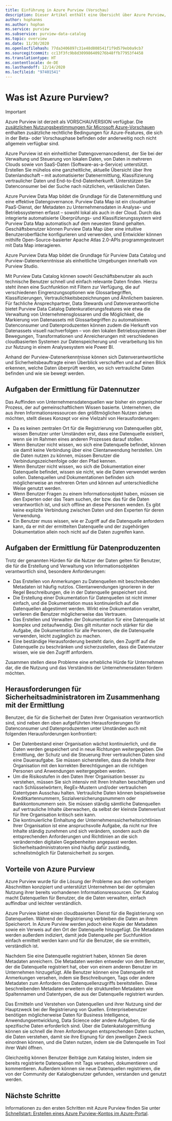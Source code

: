 ```yaml
---
title: Einführung in Azure Purview (Vorschau)
description: Dieser Artikel enthält eine Übersicht über Azure Purview, einschließlich der Features des Diensts und der Probleme, die er beheben soll. Azure Purview ermöglicht Benutzern das Registrieren, Ermitteln, Verstehen und Nutzen von Datenquellen.
author: hophanms
ms.author: hophan
ms.service: purview
ms.subservice: purview-data-catalog
ms.topic: overview
ms.date: 11/30/2020
ms.openlocfilehash: 77da3406897c31e48d808541f1f9d579eb0a9cb7
ms.sourcegitcommit: cc13f3fc9b8d309986409276b48ffb77953f4458
ms.translationtype: HT
ms.contentlocale: de-DE
ms.lasthandoff: 12/14/2020
ms.locfileid: "97401541"
---
```

# <a name="what-is-azure-purview"></a>Was ist Azure Purview?

> [!IMPORTANT]
> Azure Purview ist derzeit als VORSCHAUVERSION verfügbar. Die [zusätzlichen Nutzungsbestimmungen für Microsoft Azure-Vorschauen](https://azure.microsoft.com/support/legal/preview-supplemental-terms/) enthalten zusätzliche rechtliche Bedingungen für Azure-Features, die sich in der Beta- oder Vorschauphase befinden oder anderweitig noch nicht allgemein verfügbar sind.

Azure Purview ist ein einheitlicher Datengovernancedienst, der Sie bei der Verwaltung und Steuerung von lokalen Daten, von Daten in mehreren Clouds sowie von SaaS-Daten (Software-as-a-Service) unterstützt. Erstellen Sie mühelos eine ganzheitliche, aktuelle Übersicht über Ihre Datenlandschaft – mit automatisierter Datenermittlung, Klassifizierung vertraulicher Daten und End-to-End-Datenherkunft. Unterstützen Sie Datenconsumer bei der Suche nach nützlichen, verlässlichen Daten.

Azure Purview Data Map bildet die Grundlage für die Datenermittlung und eine effektive Datengovernance. Purview Data Map ist ein cloudnativer PaaS-Dienst, der Metadaten zu Unternehmensdaten in Analyse- und Betriebssystemen erfasst – sowohl lokal als auch in der Cloud. Durch das integrierte automatisierte Überprüfungs- und Klassifizierungssystem wird Purview Data Map automatisch auf dem neuesten Stand gehalten. Geschäftsbenutzer können Purview Data Map über eine intuitive Benutzeroberfläche konfigurieren und verwenden, und Entwickler können mithilfe Open-Source-basierter Apache Atlas 2.0-APIs programmgesteuert mit Data Map interagieren.

Azure Purview Data Map bildet die Grundlage für Purview Data Catalog und Purview-Datenerkenntnisse als einheitliche Umgebungen innerhalb von Purview Studio.
 
Mit Purview Data Catalog können sowohl Geschäftsbenutzer als auch technische Benutzer schnell und einfach relevante Daten finden. Hierzu steht ihnen eine Suchfunktion mit Filtern zur Verfügung, die auf verschiedenen Eingrenzungsoptionen wie Glossarbegriffen, Klassifizierungen, Vertraulichkeitsbezeichnungen und Ähnlichem basieren. Für fachliche Ansprechpartner, Data Stewards und Datenverantwortliche bietet Purview Data Catalog Datenkuratierungsfeatures wie etwa die Verwaltung von Unternehmensglossaren und die Möglichkeit, die Markierung von Datenassets mit Glossarbegriffen zu automatisieren. Datenconsumer und Datenproduzenten können zudem die Herkunft von Datenassets visuell nachverfolgen – von den lokalen Betriebssystemen über Bewegungen, Transformationen und Anreicherungen mit verschiedenen cloudbasierten Systemen zur Datenspeicherung und -verarbeitung bis hin zur Nutzung in einem Analysesystem wie Power BI.

Anhand der Purview-Datenerkenntnisse können sich Datenverantwortliche und Sicherheitsbeauftragte einen Überblick verschaffen und auf einen Blick erkennen, welche Daten überprüft werden, wo sich vertrauliche Daten befinden und wie sie bewegt werden.

## <a name="discovery-challenges-for-data-consumers"></a>Aufgaben der Ermittlung für Datennutzer

Das Auffinden von Unternehmensdatenquellen war bisher ein organischer Prozess, der auf gemeinschaftlichem Wissen basierte. Unternehmen, die aus ihren Informationsressourcen den größtmöglichen Nutzen ziehen möchten, stellt dieses Konzept vor eine Vielzahl von Herausforderungen:

* Da es keinen zentralen Ort für die Registrierung von Datenquellen gibt, wissen Benutzer unter Umständen erst, dass eine Datenquelle existiert, wenn sie im Rahmen eines anderen Prozesses darauf stoßen.
* Wenn Benutzer nicht wissen, wo sich eine Datenquelle befindet, können sie damit keine Verbindung über eine Clientanwendung herstellen. Um die Daten nutzen zu können, müssen Benutzer die Verbindungszeichenfolge oder den Pfad kennen.
* Wenn Benutzer nicht wissen, wo sich die Dokumentation einer Datenquelle befindet, wissen sie nicht, wie die Daten verwendet werden sollen. Datenquellen und Dokumentationen befinden sich möglicherweise an mehreren Orten und können auf unterschiedliche Weise genutzt werden.
* Wenn Benutzer Fragen zu einem Informationsobjekt haben, müssen sie den Experten oder das Team suchen, der bzw. das für die Daten verantwortlich ist, und sich offline an diese Personen wenden. Es gibt keine explizite Verbindung zwischen Daten und den Experten für deren Verwendung.
* Ein Benutzer muss wissen, wie er Zugriff auf die Datenquelle anfordern kann, da er mit der ermittelten Datenquelle und der zugehörigen Dokumentation allein noch nicht auf die Daten zugreifen kann.

## <a name="discovery-challenges-for-data-producers"></a>Aufgaben der Ermittlung für Datenproduzenten

Trotz der genannten Hürden für die Nutzer der Daten gelten für Benutzer, die für die Erstellung und Verwaltung von Informationsobjekten verantwortlich sind, besondere Anforderungen:

* Das Erstellen von Anmerkungen zu Datenquellen mit beschreibenden Metadaten ist häufig nutzlos. Clientanwendungen ignorieren in der Regel Beschreibungen, die in der Datenquelle gespeichert sind.
* Die Erstellung einer Dokumentation für Datenquellen ist nicht immer einfach, und die Dokumentation muss kontinuierlich auf die Datenquellen abgestimmt werden. Wirkt eine Dokumentation veraltet, verlieren die Benutzer möglicherweise das Vertrauen.
* Das Erstellen und Verwalten der Dokumentation für eine Datenquelle ist komplex und zeitaufwendig. Dies gilt mitunter noch stärker für die Aufgabe, die Dokumentation für alle Personen, die die Datenquelle verwenden, leicht zugänglich zu machen.
* Eine beständige Herausforderung besteht darin, den Zugriff auf die Datenquelle zu beschränken und sicherzustellen, dass die Datennutzer wissen, wie sie den Zugriff anfordern.

Zusammen stellen diese Probleme eine erhebliche Hürde für Unternehmen dar, die die Nutzung und das Verständnis der Unternehmensdaten fördern möchten.

## <a name="discovery-challenges-for-security-administrators"></a>Herausforderungen für Sicherheitsadministratoren im Zusammenhang mit der Ermittlung

Benutzer, die für die Sicherheit der Daten ihrer Organisation verantwortlich sind, sind neben den oben aufgeführten Herausforderungen für Datenconsumer und Datenproduzenten unter Umständen auch mit folgenden Herausforderungen konfrontiert:

* Der Datenbestand einer Organisation wächst kontinuierlich, und die Daten werden gespeichert und in neue Richtungen weitergegeben. Die Ermittlung, der Schutz und die Steuerung Ihrer vertraulichen Daten sind eine Daueraufgabe. Sie müssen sicherstellen, dass die Inhalte Ihrer Organisation mit den korrekten Berechtigungen an die richtigen Personen und Anwendungen weitergegeben werden.
* Um die Risikostufen in den Daten Ihrer Organisation besser zu verstehen, müssen Sie sich intensiv mit Ihren Inhalten beschäftigen und nach Schlüsselwörtern, RegEx-Mustern und/oder vertraulichen Datentypen Ausschau halten. Vertrauliche Daten können beispielsweise Kreditkartennummern, Sozialversicherungsnummern oder Bankkontonummern sein. Sie müssen ständig sämtliche Datenquellen auf vertrauliche Inhalte überwachen, da selbst der kleinste Datenverlust für Ihre Organisation kritisch sein kann.
* Die kontinuierliche Einhaltung der Unternehmenssicherheitsrichtlinien Ihrer Organisation ist eine anspruchsvolle Aufgabe, da nicht nur Ihre Inhalte ständig zunehmen und sich verändern, sondern auch die entsprechenden Anforderungen und Richtlinien an die sich verändernden digitalen Gegebenheiten angepasst werden. Sicherheitsadministratoren sind häufig dafür zuständig, schnellstmöglich für Datensicherheit zu sorgen.

## <a name="azure-purview-advantages"></a>Vorteile von Azure Purview

Azure Purview wurde für die Lösung der Probleme aus den vorherigen Abschnitten konzipiert und unterstützt Unternehmen bei der optimalen Nutzung ihrer bereits vorhandenen Informationsressourcen. Der Katalog macht Datenquellen für Benutzer, die die Daten verwalten, einfach auffindbar und leichter verständlich.

Azure Purview bietet einen cloudbasierten Dienst für die Registrierung von Datenquellen. Während der Registrierung verbleiben die Daten an ihrem Speicherort. In Azure Purview werden jedoch eine Kopie der Metadaten sowie ein Verweis auf den Ort der Datenquelle hinzugefügt. Die Metadaten werden außerdem indiziert, damit jede Datenquelle per Suchfunktion einfach ermittelt werden kann und für die Benutzer, die sie ermitteln, verständlich ist.

Nachdem Sie eine Datenquelle registriert haben, können Sie deren Metadaten anreichern. Die Metadaten werden entweder von dem Benutzer, der die Datenquelle registriert hat, ober von einem anderen Benutzer im Unternehmen hinzugefügt. Alle Benutzer können eine Datenquelle mit Anmerkungen versehen, indem sie Beschreibungen, Tags oder andere Metadaten zum Anfordern des Datenquellenzugriffs bereitstellen. Diese beschreibenden Metadaten erweitern die strukturellen Metadaten wie Spaltennamen und Datentypen, die aus der Datenquelle registriert wurden.

Das Ermitteln und Verstehen von Datenquellen und ihrer Nutzung sind der Hauptzweck bei der Registrierung von Quellen. Enterprisebenutzer benötigen möglicherweise Daten für Business Intelligence, Anwendungsentwicklung, Data Science oder andere Aufgaben, für die spezifische Daten erforderlich sind. Über die Datenkatalogermittlung können sie schnell die ihren Anforderungen entsprechenden Daten suchen, die Daten verstehen, damit sie ihre Eignung für den jeweiligen Zweck einordnen können, und die Daten nutzen, indem sie die Datenquelle im Tool ihrer Wahl öffnen.

Gleichzeitig können Benutzer Beiträge zum Katalog leisten, indem sie bereits registrierte Datenquellen mit Tags versehen, dokumentieren und kommentieren. Außerdem können sie neue Datenquellen registrieren, die von der Community der Katalogbenutzer gefunden, verstanden und genutzt werden.

## <a name="next-steps"></a>Nächste Schritte

Informationen zu den ersten Schritten mit Azure Purview finden Sie unter [Schnellstart: Erstellen eines Azure Purview-Kontos im Azure-Portal](create-catalog-portal.md).
